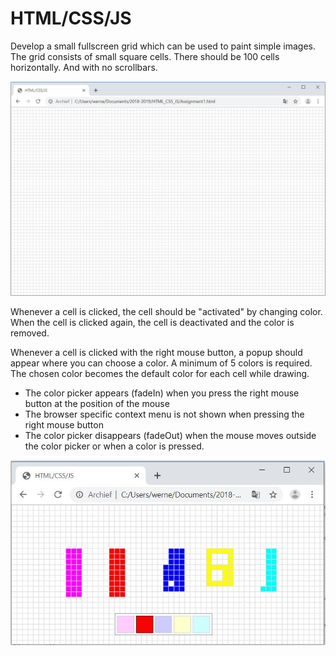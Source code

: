 # HTML/CSS/JS
Develop a small fullscreen grid which can be used to paint simple images. The grid consists of small square cells.
There should be 100 cells horizontally. And with no scrollbars.

![Screenshot](grid1.JPG)

Whenever a cell is clicked, the cell should be "activated" by changing color.
When the cell is clicked again, the cell is deactivated and the color is removed.

Whenever a cell is clicked with the right mouse button, a popup should appear where you can choose a
color. A minimum of 5 colors is required. The chosen color becomes the default color for each cell while
drawing.
* The color picker appears (fadeIn) when you press the right mouse button at the position of the
mouse
* The browser specific context menu is not shown when pressing the right mouse button
* The color picker disappears (fadeOut) when the mouse moves outside the color picker or when a
color is pressed.

![Screenshot](grid2.JPG)
